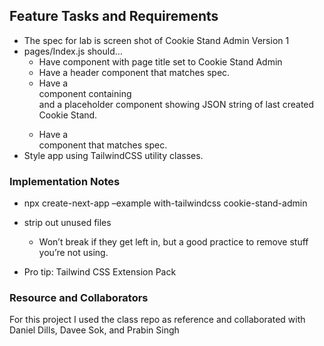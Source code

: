 ## Feature Tasks and Requirements

- The spec for lab is screen shot of Cookie Stand Admin Version 1
- pages/Index.js should…
  - Have <Head> component with page title set to Cookie Stand Admin
  - Have a header component that matches spec.
  - Have a <main> component containing <form> and a placeholder component showing JSON string of last created Cookie Stand.
  - Have a <footer> component that matches spec.
- Style app using TailwindCSS utility classes.

### Implementation Notes

- npx create-next-app –example with-tailwindcss cookie-stand-admin

- strip out unused files
  - Won’t break if they get left in, but a good practice to remove stuff you’re not using.
- Pro tip: Tailwind CSS Extension Pack
  
### Resource and Collaborators

  For this project I used the class repo as reference and collaborated with Daniel Dills, Davee Sok, and Prabin Singh
